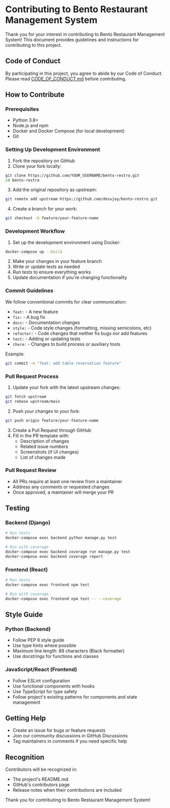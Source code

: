 # Contributing to Bento Restaurant Management System

Thank you for your interest in contributing to Bento Restaurant Management System! This document provides guidelines and instructions for contributing to this project.

## Code of Conduct

By participating in this project, you agree to abide by our Code of Conduct. Please read [CODE_OF_CONDUCT.md](CODE_OF_CONDUCT.md) before contributing.

## How to Contribute

### Prerequisites

- Python 3.8+
- Node.js and npm
- Docker and Docker Compose (for local development)
- Git

### Setting Up Development Environment

1. Fork the repository on GitHub
2. Clone your fork locally:
```bash
git clone https://github.com/YOUR_USERNAME/bento-restro.git
cd bento-restro
```

3. Add the original repository as upstream:
```bash
git remote add upstream https://github.com/desujoy/bento-restro.git
```

4. Create a branch for your work:
```bash
git checkout -b feature/your-feature-name
```

### Development Workflow

1. Set up the development environment using Docker:
```bash
docker-compose up --build
```

2. Make your changes in your feature branch
3. Write or update tests as needed
4. Run tests to ensure everything works
5. Update documentation if you're changing functionality

### Commit Guidelines

We follow conventional commits for clear communication:

- `feat:` - A new feature
- `fix:` - A bug fix
- `docs:` - Documentation changes
- `style:` - Code style changes (formatting, missing semicolons, etc)
- `refactor:` - Code changes that neither fix bugs nor add features
- `test:` - Adding or updating tests
- `chore:` - Changes to build process or auxiliary tools

Example:
```bash
git commit -m "feat: add table reservation feature"
```

### Pull Request Process

1. Update your fork with the latest upstream changes:
```bash
git fetch upstream
git rebase upstream/main
```

2. Push your changes to your fork:
```bash
git push origin feature/your-feature-name
```

3. Create a Pull Request through GitHub
4. Fill in the PR template with:
   - Description of changes
   - Related issue numbers
   - Screenshots (if UI changes)
   - List of changes made

### Pull Request Review

- All PRs require at least one review from a maintainer
- Address any comments or requested changes
- Once approved, a maintainer will merge your PR

## Testing

### Backend (Django)
```bash
# Run tests
docker-compose exec backend python manage.py test

# Run with coverage
docker-compose exec backend coverage run manage.py test
docker-compose exec backend coverage report
```

### Frontend (React)
```bash
# Run tests
docker-compose exec frontend npm test

# Run with coverage
docker-compose exec frontend npm test -- --coverage
```

## Style Guide

### Python (Backend)
- Follow PEP 8 style guide
- Use type hints where possible
- Maximum line length: 88 characters (Black formatter)
- Use docstrings for functions and classes

### JavaScript/React (Frontend)
- Follow ESLint configuration
- Use functional components with hooks
- Use TypeScript for type safety
- Follow project's existing patterns for components and state management

## Getting Help

- Create an issue for bugs or feature requests
- Join our community discussions in GitHub Discussions
- Tag maintainers in comments if you need specific help

## Recognition

Contributors will be recognized in:
- The project's README.md
- GitHub's contributors page
- Release notes when their contributions are included

Thank you for contributing to Bento Restaurant Management System!
